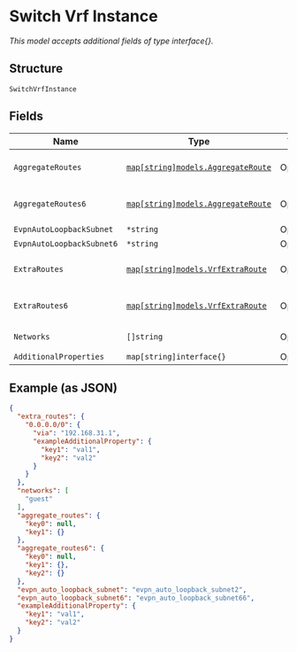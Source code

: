 
# Switch Vrf Instance

*This model accepts additional fields of type interface{}.*

## Structure

`SwitchVrfInstance`

## Fields

| Name | Type | Tags | Description |
|  --- | --- | --- | --- |
| `AggregateRoutes` | [`map[string]models.AggregateRoute`](../../doc/models/aggregate-route.md) | Optional | Property key is the destination subnet (e.g. "172.16.3.0/24") |
| `AggregateRoutes6` | [`map[string]models.AggregateRoute`](../../doc/models/aggregate-route.md) | Optional | Property key is the destination subnet (e.g. "2a02:1234:420a:10c9::/64") |
| `EvpnAutoLoopbackSubnet` | `*string` | Optional | - |
| `EvpnAutoLoopbackSubnet6` | `*string` | Optional | - |
| `ExtraRoutes` | [`map[string]models.VrfExtraRoute`](../../doc/models/vrf-extra-route.md) | Optional | Property key is the destination CIDR (e.g. "10.0.0.0/8") |
| `ExtraRoutes6` | [`map[string]models.VrfExtraRoute`](../../doc/models/vrf-extra-route.md) | Optional | Property key is the destination CIDR (e.g. "2a02:1234:420a:10c9::/64") |
| `Networks` | `[]string` | Optional | **Constraints**: *Unique Items Required* |
| `AdditionalProperties` | `map[string]interface{}` | Optional | - |

## Example (as JSON)

```json
{
  "extra_routes": {
    "0.0.0.0/0": {
      "via": "192.168.31.1",
      "exampleAdditionalProperty": {
        "key1": "val1",
        "key2": "val2"
      }
    }
  },
  "networks": [
    "guest"
  ],
  "aggregate_routes": {
    "key0": null,
    "key1": {}
  },
  "aggregate_routes6": {
    "key0": null,
    "key1": {},
    "key2": {}
  },
  "evpn_auto_loopback_subnet": "evpn_auto_loopback_subnet2",
  "evpn_auto_loopback_subnet6": "evpn_auto_loopback_subnet66",
  "exampleAdditionalProperty": {
    "key1": "val1",
    "key2": "val2"
  }
}
```


